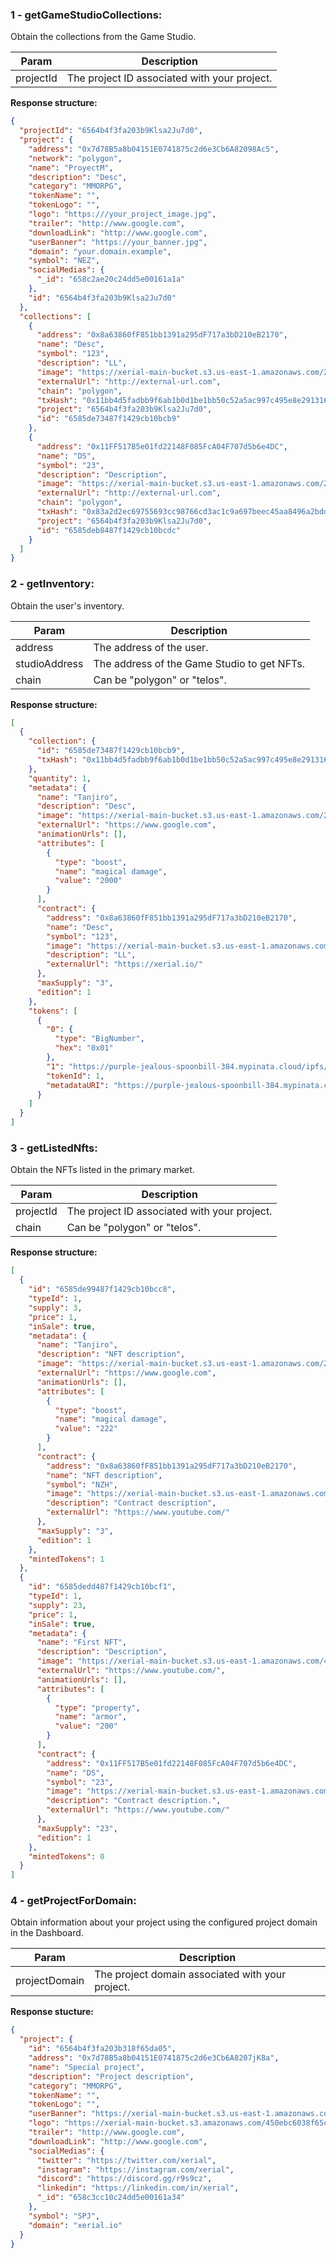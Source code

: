 ### 1 - getGameStudioCollections:
Obtain the collections from the Game Studio.

| Param     | Description                                             |
|-----------|---------------------------------------------------------|
| projectId | The project ID associated with your project.            |

**Response structure:**
```json
{
  "projectId": "6564b4f3fa203b9Klsa2Ju7d0",
  "project": {
    "address": "0x7d78B5a8b04151E0741875c2d6e3Cb6A82098Ac5",
    "network": "polygon",
    "name": "ProyectM",
    "description": "Desc",
    "category": "MMORPG",
    "tokenName": "",
    "tokenLogo": "",
    "logo": "https:///your_project_image.jpg",
    "trailer": "http://www.google.com",
    "downloadLink": "http://www.google.com",
    "userBanner": "https://your_banner.jpg",
    "domain": "your.domain.example",
    "symbol": "NEZ",
    "socialMedias": {
      "_id": "658c2ae20c24dd5e00161a1a"
    },
    "id": "6564b4f3fa203b9Klsa2Ju7d0"
  },
  "collections": [
    {
      "address": "0x8a63860fF851bb1391a295dF717a3bD210eB2170",
      "name": "Desc",
      "symbol": "123",
      "description": "LL",
      "image": "https://xerial-main-bucket.s3.us-east-1.amazonaws.com/287b86e8de6d472910015e048b04d08bc4a721aabb3e20651442c3a3c7946f94-anime%20armor.jpg",
      "externalUrl": "http://external-url.com",
      "chain": "polygon",
      "txHash": "0x11bb4d5fadbb9f6ab1b0d1be1bb50c52a5ac997c495e8e29131629e21774e06a",
      "project": "6564b4f3fa203b9Klsa2Ju7d0",
      "id": "6585de73487f1429cb10bcb9"
    },
    {
      "address": "0x11FF517B5e01fd22148F085FcA04F707d5b6e4DC",
      "name": "DS",
      "symbol": "23",
      "description": "Description",
      "image": "https://xerial-main-bucket.s3.us-east-1.amazonaws.com/2940477b2bead3482008d9be12f37a6b0c4f2372d47104a322be3e7e59f31e18-tanjiro.jpg",
      "externalUrl": "http://external-url.com",
      "chain": "polygon",
      "txHash": "0x83a2d2ec69755693cc98766cd3ac1c9a697beec45aa8496a2bddba3d27ee7f7c",
      "project": "6564b4f3fa203b9Klsa2Ju7d0",
      "id": "6585deb8487f1429cb10bcdc"
    }
  ]
}
```


### 2 - getInventory:

Obtain the user's inventory.

| Param          | Description                                 |
|----------------|---------------------------------------------|
| address        | The address of the user.                    |
| studioAddress  | The address of the Game Studio to get NFTs. |
| chain          | Can be "polygon" or "telos".                |

**Response structure:**
```json
[
  {
    "collection": {
      "id": "6585de73487f1429cb10bcb9",
      "txHash": "0x11bb4d5fadbb9f6ab1b0d1be1bb50c52a5ac997c495e8e29131629e21774e06a"
    },
    "quantity": 1,
    "metadata": {
      "name": "Tanjiro",
      "description": "Desc",
      "image": "https://xerial-main-bucket.s3.us-east-1.amazonaws.com/287b86e8de6d472910015e048b04d08bc4a721aabb3e20651442c3a3c7946f94-anime%20armor.jpg",
      "externalUrl": "https://www.google.com",
      "animationUrls": [],
      "attributes": [
        {
          "type": "boost",
          "name": "magical damage",
          "value": "2000"
        }
      ],
      "contract": {
        "address": "0x8a63860fF851bb1391a295dF717a3bD210eB2170",
        "name": "Desc",
        "symbol": "123",
        "image": "https://xerial-main-bucket.s3.us-east-1.amazonaws.com/287b86e8de6d472910015e048b04d08bc4a721aabb3e20651442c3a3c7946f94-anime%20armor.jpg",
        "description": "LL",
        "externalUrl": "https://xerial.io/"
      },
      "maxSupply": "3",
      "edition": 1
    },
    "tokens": [
      {
        "0": {
          "type": "BigNumber",
          "hex": "0x01"
        },
        "1": "https://purple-jealous-spoonbill-384.mypinata.cloud/ipfs/QmS2ErVJV7tp9YFGmSVahEjEzP5uzpub6MTRawnXpJDYJc",
        "tokenId": 1,
        "metadataURI": "https://purple-jealous-spoonbill-384.mypinata.cloud/ipfs/QmS2ErVJV7tp9YFGmSVahEjEzP5uzpub6MTRawnXpJDYJc"
      }
    ]
  }
]
```

### 3 - getListedNfts:

Obtain the NFTs listed in the primary market.

| Param       | Description                                           |
|-------------|-------------------------------------------------------|
| projectId   | The project ID associated with your project.          |
| chain       | Can be "polygon" or "telos". 													|

**Response structure:**
```json
[
  {
    "id": "6585de99487f1429cb10bcc8",
    "typeId": 1,
    "supply": 3,
    "price": 1,
    "inSale": true,
    "metadata": {
      "name": "Tanjiro",
      "description": "NFT description",
      "image": "https://xerial-main-bucket.s3.us-east-1.amazonaws.com/287b86e8de6d472910015e048b04d08bc4a721aabb3e20651442c3a3c7946f94-anime%20armor.jpg",
      "externalUrl": "https://www.google.com",
      "animationUrls": [],
      "attributes": [
        {
          "type": "boost",
          "name": "magical damage",
          "value": "222"
        }
      ],
      "contract": {
        "address": "0x8a63860fF851bb1391a295dF717a3bD210eB2170",
        "name": "NFT description",
        "symbol": "NZH",
        "image": "https://xerial-main-bucket.s3.us-east-1.amazonaws.com/287b86e8de6d472910015e048b04d08bc4a721aabb3e20651442c3a3c7946f94-anime%20armor.jpg",
        "description": "Contract description",
        "externalUrl": "https://www.youtube.com/"
      },
      "maxSupply": "3",
      "edition": 1
    },
    "mintedTokens": 1
  },
  {
    "id": "6585dedd487f1429cb10bcf1",
    "typeId": 1,
    "supply": 23,
    "price": 1,
    "inSale": true,
    "metadata": {
      "name": "First NFT",
      "description": "Description",
      "image": "https://xerial-main-bucket.s3.us-east-1.amazonaws.com/450ebc6038f65cb00973c284b893eec10c09cde7a1fd05edce21fa06493c9412-nezuko.jpg",
      "externalUrl": "https://www.youtube.com/",
      "animationUrls": [],
      "attributes": [
        {
          "type": "property",
          "name": "armor",
          "value": "200"
        }
      ],
      "contract": {
        "address": "0x11FF517B5e01fd22148F085FcA04F707d5b6e4DC",
        "name": "DS",
        "symbol": "23",
        "image": "https://xerial-main-bucket.s3.us-east-1.amazonaws.com/2940477b2bead3482008d9be12f37a6b0c4f2372d47104a322be3e7e59f31e18-tanjiro.jpg",
        "description": "Contract description.",
        "externalUrl": "https://www.youtube.com/"
      },
      "maxSupply": "23",
      "edition": 1
    },
    "mintedTokens": 0
  }
]

```

### 4 - getProjectForDomain:

Obtain information about your project using the configured project domain in the Dashboard.

| Param           | Description                                           |
|-----------------|-------------------------------------------------------|
| projectDomain   | The project domain associated with your project.  		|

**Response stucture:**

```json
{
  "project": {
    "id": "6564b4f3fa203b318f65da05",
    "address": "0x7d78B5a8b04151E0741875c2d6e3Cb6A8207jK8a",
    "name": "Special project",
    "description": "Project description",
    "category": "MMORPG",
    "tokenName": "",
    "tokenLogo": "",
    "userBanner": "https://xerial-main-bucket.s3.us-east-1.amazonaws.com/46935ee6d252d9510a71cd7452dadcb06aa6ad73433f4c3e642c541c138a436e-game%20banner.jpg",
    "logo": "https://xerial-main-bucket.s3.amazonaws.com/450ebc6038f65cb00973c284b893eec10c09cde7a1fd05edce21fa06493c9412-nezuko.jpg",
    "trailer": "http://www.google.com",
    "downloadLink": "http://www.google.com",
    "socialMedias": {
      "twitter": "https://twitter.com/xerial",
      "instagram": "https://instagram.com/xerial",
      "discord": "https://discord.gg/r9s9cz",
      "linkedin": "https://linkedin.com/in/xerial",
      "_id": "658c3cc10c24dd5e00161a34"
    },
    "symbol": "SPJ",
    "domain": "xerial.io"
  }
}
```
